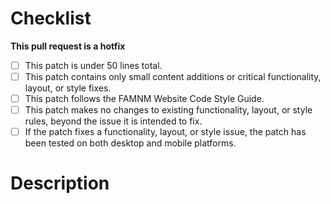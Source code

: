 <!-- Use this template for submitting hotfix pull requests. Make sure that your
     pull request meets each item in the checklist below (where applicable),
     and that you check each item before submitting the pull request.
     
     Be sure to apply the `hotfix' label to your pull request. -->

# Checklist

**This pull request is a hotfix**

  * [ ] This patch is under 50 lines total.
  * [ ] This patch contains only small content additions or critical
        functionality, layout, or style fixes.
  * [ ] This patch follows the FAMNM Website Code Style Guide.
  * [ ] This patch makes no changes to existing functionality, layout, or style
        rules, beyond the issue it is intended to fix.
  * [ ] If the patch fixes a functionality, layout, or style issue, the patch
        has been tested on both desktop and mobile platforms.

# Description

<!-- Provide a brief yet thorough description of your changes here. -->

